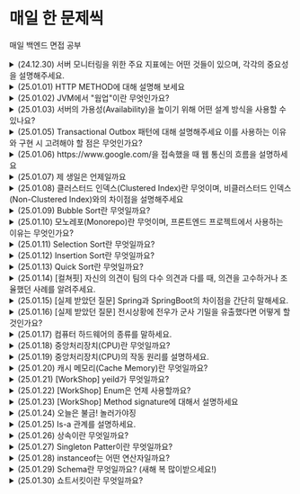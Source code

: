 # 매일 한 문제씩
매일 백엔드 면접 공부

<details>
  <summary>(24.12.30) 서버 모니터링을 위한 주요 지표에는 어떤 것들이 있으며, 각각의 중요성을 설명해주세요.</summary>
  <p>- 서버 모니터링의 주요 지표로는 CPU 사용률(서버 과부하 여부를 판단), 메모리 사용률(메모리 부족이나 누수 감지), 디스크 I/O(입출력 병목 현상 확인), 네트워크 대역폭(트래픽 과부하 및 비정상 활동 감지) 등이 있습니다. 이 지표들은 서버 성능 최적화와 장애 예방을 위해 필수적으로 모니터링해야 합니다. 각각은 시스템의 안정성과 효율성을 유지하는 데 중요한 역할을 합니다.</p>
</details>

<details>
  <summary>(25.01.01) HTTP METHOD에 대해 설명해 보세요</summary>
  <p>- HTTP 메서드는 클라이언트가 서버에 요청하는 방식과 의도를 나타냅니다. GET은 데이터를 조회할 때, POST는 데이터를 생성하거나 전송할 때, PUT은 데이터를 전체적으로 수정하거나 생성할 때, PATCH는 데이터를 부분적으로 수정할 때, DELETE는 데이터를 삭제할 때 사용됩니다. 각 메서드는 특정 상황에 맞게 선택하여 사용됩니다.</p>
</details>

<details>
  <summary>(25.01.02) JVM에서 "웜업"이란 무엇인가요?</summary>
  <p>- JVM에서 "웜업"이란 애플리케이션 초기 실행 단계에서 JIT 컴파일러가 자주 호출되는 메서드(핫스팟)를 네이티브 코드로 컴파일하고 최적화하여 성능을 점차적으로 끌어올리는 과정입니다. 이는 인터프리터 방식으로 시작한 실행이 최적화된 네이티브 코드로 전환되며 성능이 안정화되는 데 중요한 역할을 합니다.</p>
</details>

<details>
  <summary>(25.01.03) 서버의 가용성(Availability)을 높이기 위해 어떤 설계 방식을 사용할 수 있나요?</summary>
  <p>- 서버의 가용성을 높이려면 여러 서버에 일을 나눠주는 로드 밸런싱을 사용해 한 서버가 고장나도 다른 서버가 대신 일하도록 하면 됩니다. 또, 중요한 서버를 여러 개 만들어 두는 이중화로 한 서버가 멈춰도 나머지가 계속 작동하게 할 수 있어요. 마지막으로, 서버를 24시간 감시하고 문제를 빨리 고치는 모니터링도 필요합니다.</p>
</details>

<details>
  <summary>(25.01.05) Transactional Outbox 패턴에 대해 설명해주세요 이를 사용하는 이유와 구현 시 고려해야 할 점은 무엇인가요?</summary>
  <p>- Transactional Outbox 패턴은 데이터베이스 트랜잭션과 메시지 발행을 원자적으로 처리하기 위한 설계 방식입니다. 데이터를 저장할 때 메시지를 함께 "Outbox" 테이블에 기록하고, 이후 메시지 브로커로 전송합니다. 이를 사용하면 데이터 일관성과 메시지 전달의 신뢰성을 확보할 수 있습니다. 구현 시 Outbox 테이블의 데이터 정리 정책과 메시지 전송 실패 시 재처리를 고려해야 하며, 메시지가 중복될 수 있으므로 중복 방지 로직도 필요합니다. 이 패턴은 분산 시스템에서 데이터와 이벤트의 정합성을 유지하는 데 유용합니다.</p>
</details>

<details>
  <summary>(25.01.06) https://www.google.com/을 접속했을 때 웹 통신의 흐름을 설명하세요</summary>
  <p>- 브라우저는 DNS를 통해 IP 주소를 조회하고, HTTPS 요청을 서버로 보내며, 서버는 TLS 핸드셰이크를 통해 안전한 연결을 설정한 후 응답 데이터를 전송해 브라우저가 이를 렌더링합니다.</p>
</details>

<details>
  <summary>(25.01.07) 제 생일은 언제일까요</summary>
  <p>- 오늘입니다. 축하해주세요!</p>
</details>

<details>
  <summary>(25.01.08) 클러스터드 인덱스(Clustered Index)란 무엇이며, 비클러스터드 인덱스(Non-Clustered Index)와의 차이점을 설명해주세요</summary>
  <p>- 클러스터드 인덱스는 내부 힙 자료구조에 있는 실제 데이터 정렬에 영향을 끼칩니다.
일반적으로 PK가 이 클러스터 인덱스로 지정되어있으며 비클러스터 인덱스의 경우 실제 데이터 정렬에는 영향을 끼치지 않습니다. 대신 인덱스를 관리하는 자료구조에 해당 데이터를 찾기위한 주소를 관리합니다. 이때, 다만 dbms에 따라 차이가 있을 수 있습니다. 예를 들어 사용중인 Postgres는 PK라고 할지라도 실제 정렬엔 영향을 가하진 않습니다.</p>
</details>

<details>
  <summary>(25.01.09) Bubble Sort란 무엇일까요?</summary>
  <p>- Bubble Sort는 Selection Sort와 유사한 알고리즘으로 서로 인접한 두 원소의 대소를 비교하고, 조건에 맞지 않다면 자리를 교환하며 정렬하는 알고리즘입니다.</p>
</details>

<details>
  <summary>(25.01.10) 모노레포(Monorepo)란 무엇이며, 프론트엔드 프로젝트에서 사용하는 이유는 무엇인가요?</summary>
  <p>- 모노레포(Monorepo)는 여러 프로젝트의 코드를 하나의 저장소에서 관리하는 방식입니다. 프론트엔드 프로젝트에서는 주로 컴포넌트 라이브러리, 웹 애플리케이션, 유틸리티 패키지 등을 통합적으로 관리하기 위해 사용됩니다. 이 방식은 코드 재사용성과 일관성을 높이고, 단일 저장소 내에서 변경사항을 쉽게 추적할 수 있어 협업 효율성을 극대화하는 데 유리합니다. 특히, 대규모 프로젝트에서 의존성과 버전 관리를 체계적으로 할 수 있다는 점이 큰 장점입니다.</p>
</details>

<details>
  <summary>(25.01.11) Selection Sort란 무엇일까요?</summary>
  <p>- Selection Sort는 Bubble Sort과 유사한 알고리즘으로, 해당 순서에 원소를 넣을 위치는 이미 정해져 있고, 어떤 원소를 넣을지 선택하는 알고리즘입니다. Selection Sort와 Insertion Sort를 헷갈려하는 사람들이 종종 있는데, Selection Sort는 배열에서 해당 자리를 선택하고 그 자리에 오는 값을 찾는 것이라고 생각하면 편합니다.</p>
</details>

<details>
  <summary>(25.01.12) Insertion Sort란 무엇일까요?</summary>
  <p>- 손 안의 카드를 정렬하는 방법과 유사합니다. Insertion Sort는 Selection Sort와 유사하지만, 좀 더 효율적인 정렬 알고리즘입니다. Insertion Sort는 2번째 원소부터 시작하여 그 앞(왼쪽)의 원소들과 비교하여 삽입할 위치를 지정한 후, 원소를 뒤로 옮기고 지정된 자리에 자료를 삽입 하여 정렬하는 알고리즘입니다. 최선의 경우 O(N)이라는 엄청나게 빠른 효율성을 가지고 있어, 다른 정렬 알고리즘의 일부로 사용될 만큼 좋은 정렬 알고리즘입니다.</p>
</details>

<details>
  <summary>(25.01.13) Quick Sort란 무엇일까요?</summary>
  <p>- Quick Sort은 분할 정복(divide and conquer) 방법 을 통해 주어진 배열을 정렬합니다.
  (분할 정복(divide and conquer) 방법 : 문제를 작은 2개의 문제로 분리하고 각각을 해결한 다음, 결과를 모아서 원래의 문제를 해결하는 전략) 
  Quick Sort은 불안정 정렬에 속하며, 다른 원소와의 비교만으로 정렬을 수행하는 비교 정렬에 속한다. 또한 Merge Sort와 달리 Quick Sort는 배열을 비균등하게 분할합니다</p>
</details>

<details>
  <summary>(25.01.14) [컬쳐핏] 자신의 의견이 팀의 다수 의견과 다를 때, 의견을 고수하거나 조율했던 사례를 알려주세요.</summary>
  <p>- 다 같이 동의하고 랜덤으로 추첨한 조의 조장이 조원이 마음에 안든다며 한명을 바꿔달라 했었는데 회장이었던 제가 규칙은 규칙이다며 거절했었습니다.
하지만 저를 제외한 다른 임원들은 그 정도는 양해해주자며 의견이 갈려 '이런 사소한 규칙 하나부터 무너지면 질서가 무너진다'고 설득한 뒤 투표로 진행했습니다.
투표 결과 '바꿔준다'가 되었고 저는 결과에 승복하며 조원을 바꿔주었습니다.</p>
</details>

<details>
  <summary>(25.01.15) [실제 받았던 질문] Spring과 SpringBoot의 차이점을 간단히 말해세요.</summary>
  <p>Spring은 Java 웹 개발 프레임워크입니다. 이것을 더 쓰기 쉽게 만든 프레임워크가 SpringBoot입니다.</p>
</details>

<details>
  <summary>(25.01.16) [실제 받았던 질문] 전시상황에 전우가 군사 기밀을 유출했다면 어떻게 할것인가요?</summary>
  <p>전우란 전장의 벗이라는 뜻입니다. 하지만 세상에 어떤 사람이 친구를 위험에 빠트리겠습니까. 저는 이런일이 발생한다면 전우가 아닌 적으로 간주하겠습니다.</p>
</details>

<details>
  <summary>(25.01.17) 컴퓨터 하드웨어의 종류를 말하세요.</summary>
  <p>- 중앙처리장치(CPU), 기억장치 : RAM, HDD, 입출력 장치 : 마우스, 프린터 등이 있습니다.</p>
</details>

<details>
  <summary>(25.01.18) 중앙처리장치(CPU)란 무엇일까요?</summary>
  <p>- 인간으로 따지면 두뇌에 해당하는 부분 주기억장치에서 프로그램 명령어와 데이터를 읽어와 처리하고 명령어의 수행 순서를 제어함 중앙처리장치는 비교와 연산을 담당하는 산술논리연산장치(ALU)와 명령어의 해석과 실행을 담당하는 제어장치, 속도가 빠른 데이터 기억장소인 레지스터로 구성되어있음
개인용 컴퓨터와 같은 소형 컴퓨터에서는 CPU를 마이크로프로세서라고도 부름</p>
</details>

<details>
  <summary>(25.01.19) 중앙처리장치(CPU)의 작동 원리를 설명하세요.</summary>
  <p>- CPU는 컴퓨터에서 가장 핵심적인 역할을 수행하는 부분. '인간의 두뇌'에 해당
크게 연산장치, 제어장치, 레지스터 3가지로 구성됨
1. 주기억장치는 입력장치에서 입력받은 데이터 또는 보조기억장치에 저장된 프로그램 읽어옴
2. CPU는 프로그램을 실행하기 위해 주기억장치에 저장된 프로그램 명령어와 데이터를 읽어와 처리하고 결과를 다시 주기억장치에 저장
3. 주기억장치는 처리 결과를 보조기억장치에 저장하거나 출력장치로 보냄
4. 제어장치는 1~3 과정에서 명령어가 순서대로 실행되도록 각 장치를 제어</p>
</details>

<details>
  <summary>(25.01.20) 캐시 메모리(Cache Memory)란 무엇일까요? </summary>
  <p>- 속도가 빠른 장치와 느린 장치에서 속도 차이에 따른 병목 현상을 줄이기 위한 메모리를 말한다.</p>
</details>

<details>
  <summary>(25.01.21) [WorkShop] yeild가 무엇일까요? </summary>
  <p>- yeild는 return과 비슷하다고 생각했는데 다릅니다. 반환, 돌려주다라는 영어 단어인데 비동기처리할 때 많이 사용합니다. 누구한테 돌려주는지 중요한데 분기가 나왔던 지점에 return 합니다.
  분기를 조절한다고 생각하면 좋습니다. for문의 label과 같비슷한 역할을 한다고 합니다.</p>
</details>

<details>
  <summary>(25.01.22) [WorkShop] Enum은 언제 사용할까요? </summary>
  <p>- 날짜, 요일, 계절등 불변의 항목을 열거할 때 사용합니다. 프로젝트를 할 때 코드로 관리할 것과 enum으로 관리할 것을 구분해야합니다.</p>
</details>

<details>
  <summary>(25.01.23) [WorkShop] Method signature에 대해서 설명하세요 </summary>
  <p>- 메소드 이름 + 매개변수 타입과 개수</p>
</details>

<details>
  <summary>(25.01.24) 오늘은 불금! 놀러가야징</summary>
  <p>맛있는 순두부 찌개를 먹었답니다</p>
</details>

<details>
  <summary>(25.01.25) Is-a 관계를 설명하세요. </summary>
  <p>- A is a B라는 관계는 A는 B의 일종이다는 의미 (Dog is an Animal)</p>
</details>

<details>
  <summary>(25.01.26) 상속이란 무엇일까요?</summary>
  <p>- 상속은 기존 클래스를 재사용해 새로운 클래스를 작성하는것입니다</p>
</details>

<details>
  <summary>(25.01.27) Singleton Patter이란 무엇일까요?</summary>
  <p>- 단 하나의 유일한 객체를 만들기 위한 코드 패턴입니다. 메모리 절약을 위해 인스턴스가 필요할 때 기존 인스턴스 활용</p>
</details>

<details>
  <summary>(25.01.28) instanceof는 어떤 연산자일까요?</summary>
  <p>- 매개변수가 아니더라도 변수가 참조하는 객체의 타입을 확인할 때 사용하는 연산자입니다.
  좌항의 객체가 우항의 타입이면 true를 출력합니다.</p>
</details>

<details>
  <summary>(25.01.29) Schema란 무엇일까요? (새해 복 많이받으세요!)</summary>
  <p>- 현실과 데이터베이스 사이에 있는 데이터구조. 데이터베이스 조건 Specification을 Description한 Meta-Data</p>
</details>

<details>
  <summary>(25.01.30) 쇼트서킷이란 무엇일까요?</summary>
  <p>- 논리연산자에서 좌측 피연산자만으로도 결과가 확정 된 경우, 굳이 우측 피 연산자의 계산 과정을 진행하지 않는 기능입니다.</p>
</details>
